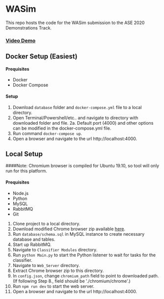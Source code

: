 # WASim
This repo hosts the code for the WASim submission to the ASE 2020 Demonstrations Track.

### [Video Demo](https://youtu.be/usfYFIeTy0U)

## Docker Setup (Easiest)
#### Prequisites
- Docker
- Docker Compose
#### Setup
1. Download `database` folder and `docker-compose.yml` file to a local directory.
2. Open Terminal/Powershell/etc.. and navigate to directory with downloaded folder and file.
2a. Default port (4000) and other options can be modified in the docker-compose.yml file.
3. Run command `docker-compose up`.
4. Open a browser and navigate to the url http://localhost:4000.

## Local Setup
####Note: Chromium browser is compiled for Ubuntu 19.10, so tool will only run for this platform.
#### Prequisites
- Node.js
- Python
- MySQL
- RabbitMQ
- Git

1. Clone project to a local directory.
2. Download modified Chrome browser zip available [here](https://github.com/WASimilarity/WASim/raw/master/chromium.zip).
3. Run `database/schema.sql` in MySQL instance to create necessary database and tables.
4. Start up RabbitMQ.
5. Navigate to `Classifier Modules` directory.
6. Run `python Main.py` to start the Python listener to wait for tasks for the classifier.
7. Navigate to `Web_Server` directory.
8. Extract Chrome browser zip to this directory.
9. In `config.json`, change `chromium_path` field to point to downloaded path. (If following Step 8., field should be './chromium/chrome'.)
10. Run `npm run dev` to start the web server.
11. Open a browser and navigate to the url http://localhost:4000.
